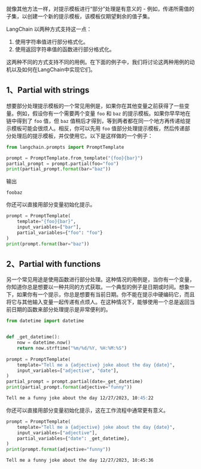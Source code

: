 就像其他方法一样，对提示模板进行“部分”处理是有意义的 - 例如，传递所需值的子集，以创建一个新的提示模板，该模板仅期望剩余的值子集。

LangChain 以两种方式支持这一点：

1. 使用字符串值进行部分格式化。
2. 使用返回字符串值的函数进行部分格式化。

这两种不同的方式支持不同的用例。在下面的例子中，我们将讨论这两种用例的动机以及如何在LangChain中实现它们。

## 1、Partial with strings

想要部分处理提示模板的一个常见用例是，如果你在其他变量之前获得了一些变量。例如，假设你有一个需要两个变量 `foo` 和 `baz` 的提示模板。如果你早早地在链中得到了 `foo` 值，但 `baz` 值稍后才得到，等到两者都在同一个地方再传递给提示模板可能会很烦人。相反，你可以先用 `foo` 值部分处理提示模板，然后传递部分处理后的提示模板，并仅使用它。以下是这样做的一个例子：

```python
from langchain.prompts import PromptTemplate

prompt = PromptTemplate.from_template("{foo}{bar}")
partial_prompt = prompt.partial(foo="foo")
print(partial_prompt.format(bar="baz"))
```

输出

``````text
foobaz
``````

你还可以直接用部分变量初始化提示。

```python
prompt = PromptTemplate(
    template="{foo}{bar}", 
    input_variables=["bar"], 
    partial_variables={"foo": "foo"}
)
print(prompt.format(bar="baz"))
```

## 2、Partial with functions

另一个常见用途是使用函数进行部分处理。这种情况的用例是，当你有一个变量，你知道你总是想要以一种共同的方式获取。一个典型的例子是日期或时间。想象一下，如果你有一个提示，你总是想要有当前日期。你不能在提示中硬编码它，而且将它与其他输入变量一起传递有点烦人。在这种情况下，能够使用一个总是返回当前日期的函数来部分处理提示是非常便利的。

```python
from datetime import datetime


def _get_datetime():
    now = datetime.now()
    return now.strftime("%m/%d/%Y, %H:%M:%S")
  
prompt = PromptTemplate(
    template="Tell me a {adjective} joke about the day {date}",
    input_variables=["adjective", "date"],
)
partial_prompt = prompt.partial(date=_get_datetime)
print(partial_prompt.format(adjective="funny"))
```

```markdown
Tell me a funny joke about the day 12/27/2023, 10:45:22
```

你还可以直接用部分变量初始化提示，这在工作流程中通常更有意义。

```python
prompt = PromptTemplate(
    template="Tell me a {adjective} joke about the day {date}",
    input_variables=["adjective"],
    partial_variables={"date": _get_datetime},
)
print(prompt.format(adjective="funny"))
```

```text
Tell me a funny joke about the day 12/27/2023, 10:45:36
```

